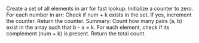 Create a set of all elements in arr for fast lookup.
Initialize a counter to zero.
For each number in arr:
Check if num + k exists in the set.
If yes, increment the counter.
Return the counter.
Summary:
Count how many pairs (a, b) exist in the array such that b - a = k.
For each element, check if its complement (num + k) is present.
Return the total count.